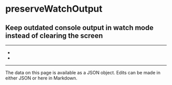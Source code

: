 <!-- Important! Do not modify comment blocks. They are necessary for the transformer to work properly -->

<!-- title -->
# preserveWatchOutput

<!-- shortDescription -->
Keep outdated console output in watch mode instead of clearing the screen
---

<!-- extendedDescription -->

---

<!-- references -->
- []()
- []()
---

<!-- footer -->
The data on this page is available as a JSON object. Edits can be made in either JSON or here in Markdown.
